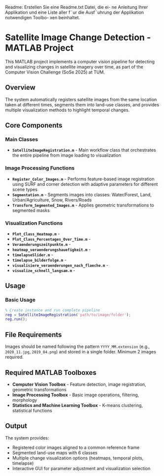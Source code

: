 Readme: Erstellen Sie eine Readme.txt Datei, die ei-
ne Anleitung Ihrer Applikation und eine Liste aller f¨ur
die Ausf¨uhrung der Applikation notwendigen Toolbo-
xen beinhaltet.

# Satellite Image Change Detection - MATLAB Project

This MATLAB project implements a computer vision pipeline for detecting and visualizing changes in satellite imagery over time, as part of the Computer Vision Challenge (SoSe 2025) at TUM.

## Overview

The system automatically registers satellite images from the same location taken at different times, segments them into land-use classes, and provides multiple visualization methods to highlight temporal changes.

## Core Components

### Main Classes
- **`SatelliteImageRegistration.m`** - Main workflow class that orchestrates the entire pipeline from image loading to visualization

### Image Processing Functions
- **`Register_Color_Images.m`** - Performs feature-based image registration using SURF and corner detection with adaptive parameters for different scene types
- **`Segmentation.m`** - Segments images into classes: Water/Forest, Land, Urban/Agriculture, Snow, Rivers/Roads
- **`Transform_Segmented_Images.m`** - Applies geometric transformations to segmented masks

### Visualization Functions
- **`Plot_Class_Heatmap.m`** - 
- **`Plot_Class_Percentages_Over_Time.m`** - 
- **`Veraenderungszeitpunkte.m`** - 
- **`heatmap_veraenderungshauefigkeit.m`** - 
- **`timelapseSlider.m`** - 
- **`timelapse_bilderfolge.m`** - 
- **`visualisiere_veraenderungen_nach_flaeche.m`** - 
- **`visualize_schnell_langsam.m`** - 

## Usage

### Basic Usage
```matlab
% Create instance and run complete pipeline
reg = SatelliteImageRegistration('path/to/image/folder');
reg.run();
```

## File Requirements

Images should be named following the pattern `YYYY_MM.extension` (e.g., `2020_11.jpg`, `2019_04.png`) and stored in a single folder. Minimum 2 images required.

## Required MATLAB Toolboxes

- **Computer Vision Toolbox** - Feature detection, image registration, geometric transformations
- **Image Processing Toolbox** - Basic image operations, filtering, morphology
- **Statistics and Machine Learning Toolbox** - K-means clustering, statistical functions

## Output

The system provides:
- Registered color images aligned to a common reference frame
- Segmented land-use maps with 6 classes
- Multiple change visualization options (heatmaps, temporal plots, timelapse)
- Interactive GUI for parameter adjustment and visualization selection

